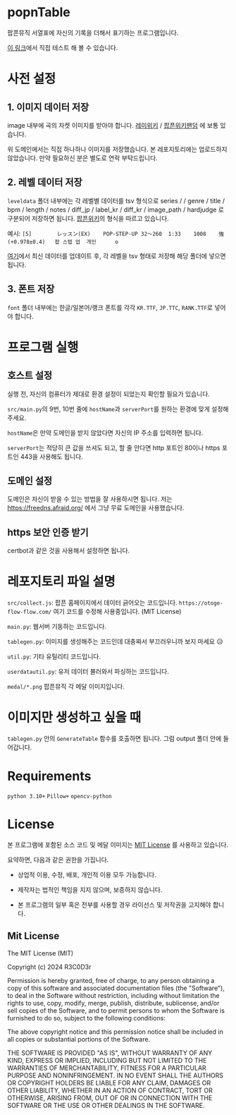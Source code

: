 # popnTable
팝픈뮤직 서열표에 자신의 기록을 더해서 표기하는 프로그램입니다.

[이 링크](https://popntable.mooo.com:3000)에서 직접 테스트 해 볼 수 있습니다.

# 사전 설정

## 1. 이미지 데이터 저장

image 내부에 곡의 자켓 이미지를 받아야 합니다. [레미위키](https://remywiki.com/) / [팝픈위키팬덤](https://popnmusic.fandom.com/) 에 보통 있습니다.

위 도메인에서는 직접 하나하나 이미지를 저장했습니다. 본 레포지토리에는 업로드하지 않았습니다. 만약 필요하신 분은 별도로 연락 부탁드립니다.

## 2. 레벨 데이터 저장

`leveldata` 폴더 내부에는 각 레벨별 데이터를 tsv 형식으로 series / / genre / title / bpm / length / notes / diff_jp / label_kr / diff_kr / image_path / hardjudge 로 구분되어 저장하면 됩니다. [팝픈위키](popn.wiki)의 형식을 따르고 있습니다.

예시: `[5]		レッスン(EX)	POP-STEP-UP	32～260	1:33	1008	強(+0.978±0.4)	팝 스텝 업	개인		o`

[여기](https://docs.google.com/spreadsheets/d/1j9F6k-x06xxlOvE_IURBmjLPLHtiiiLHU2rDVpSPPCY)에서 최신 데이터를 업데이트 후, 각 레벨을 tsv 형태로 저장해 해당 폴더에 넣으면 됩니다.

## 3. 폰트 저장

`font` 폴더 내부에는 한글/일본어/랭크 폰트를 각각 `KR.TTF`, `JP.TTC`, `RANK.TTF`로 넣어야 합니다.

# 프로그램 실행

## 호스트 설정

실행 전, 자신의 컴퓨터가 제대로 환경 설정이 되었는지 확인할 필요가 있습니다.

`src/main.py`의 9번, 10번 줄에 `hostName`과 `serverPort`를 원하는 환경에 맞게 설정해 주세요.

`hostName`은 만약 도메인을 받지 않았다면 자신의 IP 주소를 입력하면 됩니다.

`serverPort`는 적당히 큰 값을 쓰셔도 되고, 할 줄 안다면 http 포트인 80이나 https 포트인 443을 사용해도 됩니다.

## 도메인 설정

도메인은 자신이 받을 수 있는 방법을 잘 사용하시면 됩니다. 저는 https://freedns.afraid.org/ 에서 그냥 무료 도메인을 사용했습니다.

## https 보안 인증 받기

certbot과 같은 것을 사용해서 설정하면 됩니다.

# 레포지토리 파일 설명

`src/collect.js`: 팝픈 홈페이지에서 데이터 긁어오는 코드입니다. `https://otoge-flow-flow.com/` 여기 코드를 수정해 사용중입니다. (MIT License)

`main.py`: 웹서버 기동하는 코드입니다.

`tablegen.py`: 이미지를 생성해주는 코드인데 대충짜서 부끄러우니까 보지 마세요 😥

`util.py`: 기타 유틸리티 코드입니다.

`userdatautil.py`: 유저 데이터 불러와서 파싱하는 코드입니다.

`medal/*.png` 팝픈뮤직 각 메달 이미지입니다.

# 이미지만 생성하고 싶을 때
`tablegen.py` 안의 `GenerateTable` 함수를 호출하면 됩니다. 그럼 output 폴더 안에 들어갑니다.

# Requirements
`python 3.10+`
`Pillow+`
`opencv-python`

# License

본 프로그램에 포함된 소스 코드 및 메달 이미지는 [MIT License](https://opensource.org/license/mit) 를 사용하고 있습니다.

요약하면, 다음과 같은 권한을 가집니다.

- 상업적 이용, 수정, 배포, 개인적 이용 모두 가능합니다.

- 제작자는 법적인 책임을 지지 않으며, 보증하지 않습니다.

- 본 프로그램의 일부 혹은 전부를 사용할 경우 라이선스 및 저작권을 고지해야 합니다.

## Mit License

The MIT License (MIT)

Copyright (c) 2024 R3C0D3r

Permission is hereby granted, free of charge, to any person obtaining a copy of this software and associated documentation files (the "Software"), to deal in the Software without restriction, including without limitation the rights to use, copy, modify, merge, publish, distribute, sublicense, and/or sell copies of the Software, and to permit persons to whom the Software is furnished to do so, subject to the following conditions:

The above copyright notice and this permission notice shall be included in all copies or substantial portions of the Software.

THE SOFTWARE IS PROVIDED "AS IS", WITHOUT WARRANTY OF ANY KIND, EXPRESS OR IMPLIED, INCLUDING BUT NOT LIMITED TO THE WARRANTIES OF MERCHANTABILITY, FITNESS FOR A PARTICULAR PURPOSE AND NONINFRINGEMENT. IN NO EVENT SHALL THE AUTHORS OR COPYRIGHT HOLDERS BE LIABLE FOR ANY CLAIM, DAMAGES OR OTHER LIABILITY, WHETHER IN AN ACTION OF CONTRACT, TORT OR OTHERWISE, ARISING FROM, OUT OF OR IN CONNECTION WITH THE SOFTWARE OR THE USE OR OTHER DEALINGS IN THE SOFTWARE.
